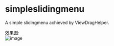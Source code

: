 # simpleslidingmenu

A simple slidingmenu achieved by ViewDragHelper.

效果图:
<br>
![image](http://img1.ph.126.net/1wov7dO6rZyUFwCL2ckS_w==/6619518495561459148.gif)


